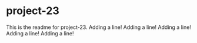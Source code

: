 # project-23

This is the readme for project-23.
Adding a line!
Adding a line!
Adding a line!
Adding a line!
Adding a line!
